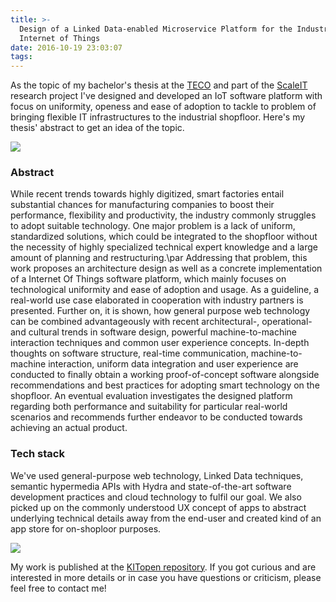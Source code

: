 ```yaml
---
title: >-
  Design of a Linked Data-enabled Microservice Platform for the Industrial
  Internet of Things
date: 2016-10-19 23:03:07
tags:
---
```


As the topic of my bachelor's thesis at the [TECO](http://teco.edu) and part of the [ScaleIT](https://scale-it.org) research project I've designed and developed an IoT software platform with focus on uniformity, openess and ease of adoption to tackle to problem of bringing flexible IT infrastructures to the industrial shopfloor.
Here's my thesis' abstract to get an idea of the topic.

![](https://apps.muetsch.io/images/o:auto?image=https://muetsch.io/images/thesis_mockup.png)

### Abstract

While recent trends towards highly digitized, smart factories entail substantial chances for manufacturing companies to boost their performance, flexibility and productivity, the industry commonly struggles to adopt suitable technology. One major problem is a lack of uniform, standardized solutions, which could be integrated to the shopfloor without the necessity of highly specialized technical expert knowledge and a large amount of planning and restructuring.\par 
Addressing that problem, this work proposes an architecture design as well as a concrete implementation of a Internet Of Things software platform, which mainly focuses on technological uniformity and ease of adoption and usage. As a guideline, a real-world use case elaborated in cooperation with industry partners is presented. Further on, it is shown, how general purpose web technology can be combined advantageously with recent architectural-, operational- and cultural trends in software design, powerful machine-to-machine interaction techniques and common user experience concepts. In-depth thoughts on software structure, real-time communication, machine-to-machine interaction, uniform data integration and user experience are conducted to finally obtain a working proof-of-concept software alongside recommendations and best practices for adopting smart technology on the shopfloor. An eventual evaluation investigates the designed platform regarding both performance and suitability for particular real-world scenarios and recommends further endeavor to be conducted towards achieving an actual product. 

### Tech stack

We've used general-purpose web technology, Linked Data techniques, semantic hypermedia APIs with Hydra and state-of-the-art software development practices and cloud technology to fulfil our goal. We also picked up on the commonly understood UX concept of apps to abstract underlying technical details away from the end-user and created kind of an app store for on-shoploor purposes. 

![](https://apps.muetsch.io/images/o:auto?image=https://muetsch.io/images/thesis_stack.png)

My work is published at the [KITopen repository](https://publikationen.bibliothek.kit.edu/1000061764).
If you got curious and are interested in more details or in case you have questions or criticism, please feel free to contact me!
